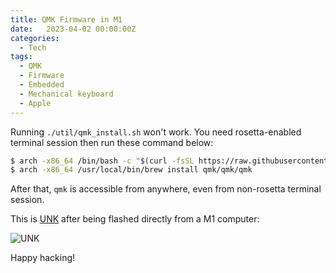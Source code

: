 ```yaml
---
title: QMK Firmware in M1
date:   2023-04-02 00:00:00Z
categories:
  - Tech
tags:
  - QMK
  - Firmware
  - Embedded
  - Mechanical keyboard
  - Apple
---
```



Running `./util/qmk_install.sh` won't work. You need rosetta-enabled terminal session then run these command below:

~~~bash
$ arch -x86_64 /bin/bash -c "$(curl -fsSL https://raw.githubusercontent.com/Homebrew/install/HEAD/install.sh)"
$ arch -x86_64 /usr/local/bin/brew install qmk/qmk/qmk
~~~

After that, `qmk` is accessible from anywhere, even from non-rosetta terminal session.

This is <a href="https://github.com/herpiko/unk">UNK</a> after being flashed directly from a M1 computer:

![UNK](/images/20230402-unk.jpg)

Happy hacking!
